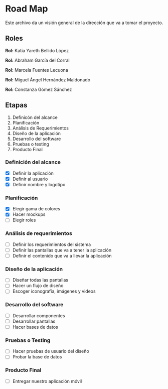 # Road Map 

Este archivo da un visión general de la dirección que va a tomar el proyecto. 

## Roles
**Rol:** Katia Yareth Bellido López

**Rol:** Abraham García del Corral

**Rol:** Marcela Fuentes Lecuona

**Rol:** Miguel Ángel Hernández Maldonado

**Rol:** Constanza Gómez Sánchez

## Etapas

1. Definicón del alcance
2. Planificación
3. Análisis de Requerimientos
4. Diseño de la aplicación
5. Desarrollo del software
6. Pruebas o testing
7. Producto Final

### Definición del alcance
* [x] Definir la aplicación
* [x] Definir al usuario
* [x] Definir nombre y logotipo

### Planificación
* [x] Elegir gama de colores
* [x] Hacer mockups
* [ ] Elegir roles

### Análisis de requerimientos
* [ ] Definir los requerimientos del sistema
* [ ] Definir las pantallas que va a tener la aplicación
* [ ] Definir el contenido que va a llevar la aplicación

### Diseño de la aplicación
* [ ] Diseñar todas las pantallas
* [ ] Hacer un flujo de diseño
* [ ] Escoger iconografía, imágenes y videos

### Desarrollo del software
* [ ] Desarrollar componentes
* [ ] Desarrollar pantallas
* [ ] Hacer bases de datos

### Pruebas o Testing
* [ ] Hacer pruebas de usuario del diseño
* [ ] Probar la base de datos

### Producto Final
* [ ] Entregar nuestro aplicación móvil 
